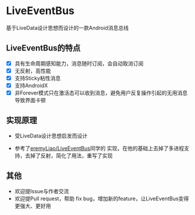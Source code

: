 # LiveEventBus

基于LiveData设计思想而设计的一款Android消息总线


## LiveEventBus的特点

- [x] 具有生命周期感知能力，消息随时订阅，会自动取消订阅
- [x] 无反射，高性能
- [x] 支持Sticky粘性消息
- [x] 支持AndroidX
- [x] 非Forever模式只在激活态可以收到消息，避免用户反复操作引起的无用消息导致界面卡顿

## 实现原理
- 受LiveData设计思想启发而设计

- 参考了[eremyLiao/LiveEventBus](https://github.com/JeremyLiao/LiveEventBus)同学的
实现，在他的基础上去掉了多进程支持，去掉了反射，简化了用法，重写了实现

## 其他
- 欢迎提Issue与作者交流
- 欢迎提Pull request，帮助 fix bug，增加新的feature，让LiveEventBus变得更强大、更好用